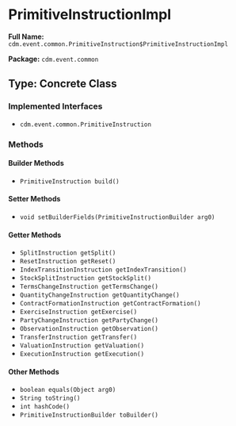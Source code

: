 # PrimitiveInstructionImpl

**Full Name:** `cdm.event.common.PrimitiveInstruction$PrimitiveInstructionImpl`

**Package:** `cdm.event.common`

## Type: Concrete Class

### Implemented Interfaces

- `cdm.event.common.PrimitiveInstruction`

### Methods

#### Builder Methods

- `PrimitiveInstruction build()`

#### Setter Methods

- `void setBuilderFields(PrimitiveInstructionBuilder arg0)`

#### Getter Methods

- `SplitInstruction getSplit()`
- `ResetInstruction getReset()`
- `IndexTransitionInstruction getIndexTransition()`
- `StockSplitInstruction getStockSplit()`
- `TermsChangeInstruction getTermsChange()`
- `QuantityChangeInstruction getQuantityChange()`
- `ContractFormationInstruction getContractFormation()`
- `ExerciseInstruction getExercise()`
- `PartyChangeInstruction getPartyChange()`
- `ObservationInstruction getObservation()`
- `TransferInstruction getTransfer()`
- `ValuationInstruction getValuation()`
- `ExecutionInstruction getExecution()`

#### Other Methods

- `boolean equals(Object arg0)`
- `String toString()`
- `int hashCode()`
- `PrimitiveInstructionBuilder toBuilder()`

